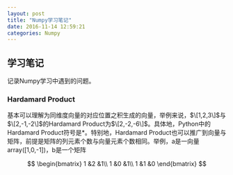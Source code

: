 ```yaml
---
layout: post
title: "Numpy学习笔记"
date: 2016-11-14 12:59:21
categories: Numpy
---
```

## 学习笔记
记录Numpy学习中遇到的问题。

### Hardamard Product
基本可以理解为同维度向量的对应位置之积生成的向量，举例来说，$\[1,2,3\]$与$\[2,-1,-2\]$的Hardamard Product为$\[2,-2,-6\]$。具体地，Python中的Hardamard Product符号是*。特别地，Hardamard Product也可以推广到向量与矩阵，前提是矩阵的列元素个数与向量元素个数相同。举例，a是一向量array([1,0,-1])，b是一个矩阵

$$
\begin{bmatrix}
1  &2  &1\\
1  &0  &1\\
1  &1  &0
\end{bmatrix}
$$